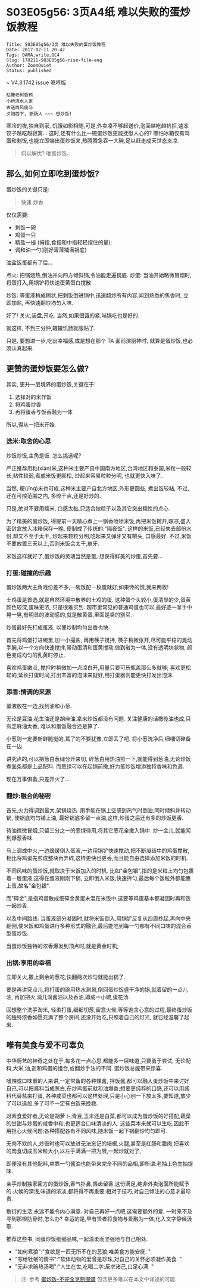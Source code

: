 # S03E05g56: 3页A4纸 难以失败的蛋炒饭教程

    Title: S03E05g56/3页 难以失败的蛋炒饭教程
    Date: 2017-02-11 20:42
    Tags: DAMA,write,GC4
    Slug: 170211-S03E05g56-rise-file-eeg
    Author: ZoomQuiet
    Status: published


~ V4.3.1742 issue 嗯哼版

    枯藤老树昏鸦
    小桥流水人家
    古道西风瘦马
    夕阳西下, 断肠人 ~~~ 想炒饭!

寒冷的夜,独自到家, 饥饿如影相随,可是,外卖凑不够起送价,泡面越吃越抗拒,速冻饺子越吃越寂寞…
这时,还有什么比一碗蛋炒饭更能抚慰人心的?
哪怕冰箱仅有鸡蛋和剩饭,也能立即端出蛋炒饭来,热腾腾急吞一大碗,足以赶走成天世态炎凉. 

> 何以解忧? 唯蛋炒饭.

## 那么,如何立即吃到蛋炒饭?

蛋炒饭的关键只是:

> 快速
> 炒香 

仅仅需要:

- 剩饭一碗
- 鸡蛋一只
- 精盐一撮 (拇指,食指和中指轻轻捏住的量);
- 调和油一勺(刚好薄薄铺满锅底)

油盐饭蛋都有了后...

点火: 把锅烧热,倒油并向四方倾斜锅,令油能走遍锅底. 
炒蛋: 当油开始略微冒烟时,将蛋打入,用锅铲将快速蛋黄蛋白搅散 

炒饭: 等蛋液稍成糊状,把剩饭倒进锅中,迅速翻炒所有内容,闻到熟悉的焦香时, 立即加盐, 再快速翻炒均匀入味. 

好了! 关火,装盘,开吃. 当然,如果很饿的紧,端锅吃也是好的. 

就这样, 不到三分钟,辘辘饥肠就服贴了.

只是, 要想进一步,吃出幸福感,或是想在那个 TA 面前演厨神时,
就算是蛋炒饭,也必须认真起来.

## 更赞的蛋炒饭要怎么做?

其实, 更升一层境界的蛋炒饭,关键在于:

1. 选择对的米作饭
2. 将鸡蛋炒香
3. 再将蛋香与饭香融为一体

所以,得从一把米开始. 

### 选米:取舍的心思

炒饭炒饭,主角是饭. 怎么挑选呢?

严正推荐用籼(xiān)米,这种米主要产自中国南方地区,台湾地区和泰国,米粒一般较长,粘性较弱,煮成米饭更膨松, 炒起来容易粒粒分明, 也就更快入味了.

当然, 粳(jīng)米也可成,这种米主要产自北方地区,外形更圆些, 煮出饭较粘, 不过,还在可控范围之内, 多晾干点,还是好炒的.

只是,绝对不要用糯米, 口感太黏,只适合做粽子以及其它突出糯性的点心.

为了精美的蛋炒饭, 得提前一天精心煮上一锅香喷喷米饭,再把米饭摊开,晾凉,盛入密封盒放入冰箱保存一晚, 便制成了传统的:"隔夜饭".
这样的米饭,已经失去部份水份,却又不至于太干, 炒起来颗粒分明,吃起来又弹牙又有嚼头, 口感最好.
不过,米饭不要放置三天以上,否则米饭会太干,崩牙.

米饭这样就好了,蛋炒饭的灵魂当然是蛋, 想获得鲜美的炒蛋,首先要…

### 打蛋:碰撞的乐趣

蛋炒饭两大主角戏份差不多,一碗饭配一枚蛋就好;如果馋的慌,就来两枚!

土鸡蛋是首选,就是自然环境中散养的土鸡的蛋. 这种蛋个头较小,蛋清显的少,蛋黄颜色较深,蛋味更浓, 只是很难买到. 
超市里常见的普通鸡蛋也可以,最好逐一拿手中晃一晃,有明显的波动感的,就是散黄蛋,里面是臭的别买.

炒蛋最好先打成蛋液, 以便炒制均匀出香也快.

首先将鸡蛋打进碗里,加一小撮盐, 再用筷子搅拌, 筷子稍微张开,尽可能平稳的晃动手腕,以一个方向快速搅拌,带动蛋清和蛋黄搅动,做到融为一体,没有透明块状物, 颜色变成均匀的乳黄时停止. 

喜欢鸡蛋嫩点, 搅拌时稍微加一点凉白开,用量只要可乐瓶盖那么多就够; 喜欢更松软的,延长打蛋时间,打出丰富的泡沫来就好,用打蛋器则能更快打发出泡沫. 

### 添香:情调的来源

蛋液放在一边,找到油和小葱. 

无论是豆油,花生油还是胡麻油,拿来炒饭都没有问题. 关注健康的话橄榄油也成,只有芝麻油太香, 难以和蛋饭融合还是算了.

小葱则一定要新鲜脆挺的,蔫了的不要犹豫,立即丢了吧.
将小葱洗净后,细细切碎备在一边.

讲究点的,可以把葱白葱绿分开来切, 碎葱白用热油煎一下,就能得到葱油,无论炒饭煮面条都是上品配料.
而葱绿可以在起锅前撒,好为蛋炒饭增添独特香味和色调. 

现在万事俱备,只差开火了...

### 翻炒:融合的秘密

首先,火力得调到最大,架锅烧热. 用手能在锅上空感到热气时倒油,同时倾斜并转动锅, 使锅底均匀铺上油, 最好锅底多留一点油,这样,炒蛋之后还有多的炒饭更香. 

待油微微冒烟,只留三分之一的葱绿待用,将其它葱花全撒入锅中. 炒一会儿,就能闻到爆葱香味. 

马上调成中火,一边缓缓倒入蛋液,一边用锅铲快速搅动,把不断凝结中的鸡蛋搅散,相比将鸡蛋先煎成整块再弄碎,这样更快也更香,而且能自由选择添加米饭的时机. 

不同风味的蛋炒饭,就取决于米饭加入的时机. 比如"金包银",指的是米粒上均匀包裹着一层蛋液,这得在蛋液刚刚下锅, 立即倒入米饭,快速拌匀,最后每个饭粒外都能裹上蛋,故名"金包银".

而"碎金",是指鸡蛋散成细碎金黄蛋末混在米饭中,这要等鸡蛋基本都凝固时再和饭一起炒香.

以及中间路线: 当蛋液部分凝固时,就将米饭倒入,用锅铲反复从四周抄起,再向中央翻倒,使米饭和鸡蛋进行多种形式的融合,最后能吃到每一勺都有不同口味的混合香型蛋炒饭.

当蛋炒饭独特的浓香爆发到顶点时,就是黄金时机;

### 出锅:享用的幸福

立即关火,撒上剩余的葱花,快翻两次炒匀就能出锅了.

要是再讲究点儿,将打蛋的碗用热水涮涮,倒回蛋炒饭盛干净的锅,就着留的一点儿油, 再加把火,滴几滴酱油以及香油,即成一小碗,蛋花汤.

回想整个洗手淘米, 轻柔打蛋,细细切葱,留意火候,等等饱含心意的过程,最终蛋炒饭的独特浓香如愿充满了整个房间,还没开始吃,只照着自己的灯光, 就已经温馨了起来. 

## 唯有美食与爱不可辜负

中华厨艺的神奇之处在于,每多花一点心思,都能多一层味道,只要勇于尝试, 无论配料,大米,油,盐和鸡蛋的组合,或翻炒手法的不同. 蛋炒饭总能带来惊喜. 

嗜辣或口味重的人来讲,一定常备的各种辣酱, 拌饭酱,都可以融入蛋炒饭中来讨好自己,可以把酱料当成葱白,在炒鸡蛋前就和油爆香;想要更纯粹的口感,还可以用酱料代替盐来打蛋, 各种咸菜也都可以这样处理,只是小心别一下放太多,要知道,放少了可以追加,多了可不一定有白饭来挽救.

对素食爱好者,无论是胡萝卜,青豆,玉米还是白菜,都可以成为蛋炒饭的好搭配,蔬菜的甘甜与炒蛋的咸香中和,也更适合口味清淡的人. 这些菜本来就可以生吃,因此不用担心火候问题;各种搭配各有不同风味,随米饭一起下锅翻炒均匀即可. 

无肉不欢的人,炒饭时也可以放进无法忘记的培根,火腿,甚至是红肠和腊肉,把喜欢的肉食切成玉米粒大小,以左手满满一把为限,一起炒就对了, 

即便没有其他配料,单靠一勺酱油也能带来完全不同的品相,即所谓:老抽上色生抽提味. 

亲手炒制独家密方的蛋炒饭,香气扑鼻,唇齿留香,这份满足,绝非外卖泡面所能赋予的.火候的深浅,味道的浓淡,都将得不再重要;相对于技巧,对自己倾注的心意才最珍贵. 

敷衍的生活,永远不能令内心满意. 对自己再好一点吧,这需要额外的爱,
一时来不及寻到那根肋骨时,怎么办?
幸运的是,早有贤者将食物与爱融为一体,化入文字静候汲取. 

推荐这些书, 同蛋炒饭细细品味,一起温柔而坚强地与自己相处. 

- "如何煮狼":"食欲是一匹无所不在的恶狼,唯美食方能安抚. "
- "写给牡蛎的情书":"软体动物的爱曾是珍珠,对自己的关怀必须凝作美食. "
- "无非求碗热汤喝":"人生在世,吃喝二字;反求诸己,口足心满. "

> 注:
> 参考 [蛋炒饭-不完全烹制图谱](http://openmindclub.qiniucdn.com/res/tapes/GC4/S03E05g56/fired-rice-egg-mapping.png) 包含更多难以在本文中详述的可能.
